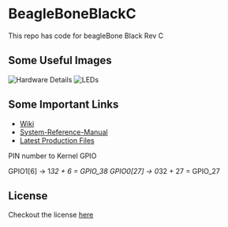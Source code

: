 # BeagleBoneBlackC
This repo has code for beagleBone Black Rev C


## Some Useful Images

![Hardware Details](https://beagleboard.org/static/images/black_hardware_details.png)
![LEDs](https://beagleboard.org/static/uploads/LEDs.PNG)

## Some Important Links

- [Wiki](https://elinux.org/Beagleboard:BeagleBoneBlack)
- [System-Reference-Manual](https://github.com/beagleboard/beaglebone-black/wiki/System-Reference-Manual)
- [Latest Production Files](https://elinux.org/Beagleboard:BeagleBoneBlack#LATEST_PRODUCTION_FILES_.28C.29)

PIN number to Kernel GPIO

GPIO1[6] -> 1*32 + 6 = GPIO_38
GPIO0[27] -> 0*32 + 27 = GPIO_27

## License

Checkout the license [here](https://github.com/balaji303/BeagleBoneBlackC/blob/main/LICENSE)
